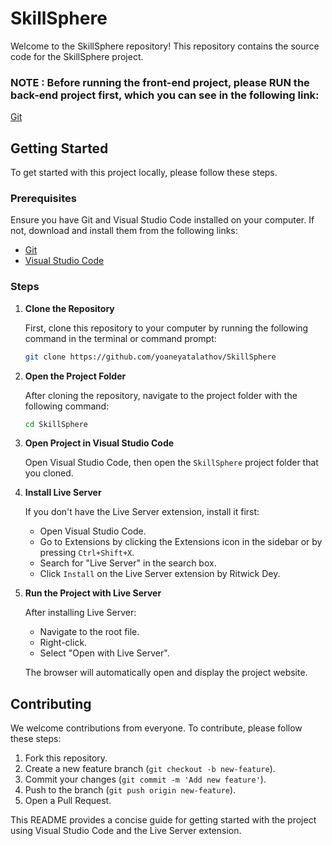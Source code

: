 # SkillSphere

Welcome to the SkillSphere repository! This repository contains the source code for the SkillSphere project.

### NOTE : Before running the front-end project, please RUN the back-end project first, which you can see in the following link: 
[Git](https://github.com/Faqyh/Back-end_SkillSPhere)

## Getting Started

To get started with this project locally, please follow these steps.

### Prerequisites

Ensure you have Git and Visual Studio Code installed on your computer. If not, download and install them from the following links:
- [Git](https://git-scm.com/downloads)
- [Visual Studio Code](https://code.visualstudio.com/Download)

### Steps

1. **Clone the Repository**

   First, clone this repository to your computer by running the following command in the terminal or command prompt:

   ```bash
   git clone https://github.com/yoaneyatalathov/SkillSphere
   ```

2. **Open the Project Folder**

   After cloning the repository, navigate to the project folder with the following command:

   ```bash
   cd SkillSphere
   ```

3. **Open Project in Visual Studio Code**

   Open Visual Studio Code, then open the `SkillSphere` project folder that you cloned.

4. **Install Live Server**

   If you don't have the Live Server extension, install it first:
   - Open Visual Studio Code.
   - Go to Extensions by clicking the Extensions icon in the sidebar or by pressing `Ctrl+Shift+X`.
   - Search for "Live Server" in the search box.
   - Click `Install` on the Live Server extension by Ritwick Dey.

5. **Run the Project with Live Server**

   After installing Live Server:
   - Navigate to the root file.
   - Right-click.
   - Select "Open with Live Server".
   
   The browser will automatically open and display the project website.

## Contributing

We welcome contributions from everyone. To contribute, please follow these steps:

1. Fork this repository.
2. Create a new feature branch (`git checkout -b new-feature`).
3. Commit your changes (`git commit -m 'Add new feature'`).
4. Push to the branch (`git push origin new-feature`).
5. Open a Pull Request.

This README provides a concise guide for getting started with the project using Visual Studio Code and the Live Server extension.
